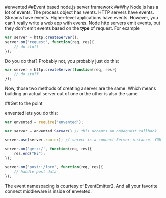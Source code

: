 #envented
##Event based node.js server framework
##Why
Node.js has a lot of events. The process object has events. HTTP servers have events. Streams have events. Higher-level applications have events. However, you can't really write a web app with events. Node http servers emit events, but they don't emit events based on the **type** of request. For example
```javascript
var server = http.createServer();
server.on('request', function(req, res){
	// do stuff
});
```

Do you do that? Probably not, you probably just do this:

```javascript
var server = http.createServer(function(req, res){
	// do stuff
});
```
Now, those two methods of creating a server are the same. Which means building an actual server out of one or the other is also the same.

##Get to the point

envented lets you do this:
```javascript
var envented = require('envented');

var server = envented.Server() // this accepts an onRequest callback

server.use(server.router); // server is a connect.Server instance. YOU MUST USE THE ROUTER

server.on('get::/', function(req, res){
	res.end("Hi");
});

server.on('post::/form', function(req, res){
	// handle post data
});
```
The event namespacing is courtesy of EventEmitter2. And all your favorite connect middleware is inside of envented.


